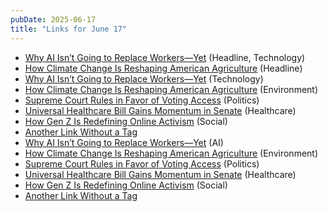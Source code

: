 ```yaml
---
pubDate: 2025-06-17
title: "Links for June 17"
---
```


- [Why AI Isn’t Going to Replace Workers—Yet](https://www.vox.com/future-perfect/ai-jobs-economy-2025) (Headline, Technology)
- [How Climate Change Is Reshaping American Agriculture](https://www.nytimes.com/2025/06/12/climate/farming-droughts-crops.html) (Headline)
- [Why AI Isn’t Going to Replace Workers—Yet](https://www.vox.com/future-perfect/ai-jobs-economy-2025) (Technology)
- [How Climate Change Is Reshaping American Agriculture](https://www.nytimes.com/2025/06/12/climate/farming-droughts-crops.html) (Environment)
- [Supreme Court Rules in Favor of Voting Access](https://www.npr.org/2025/06/13/supreme-court-voting-rights-decision) (Politics)
- [Universal Healthcare Bill Gains Momentum in Senate](https://www.politico.com/news/2025/06/13/universal-healthcare-senate-0012345) (Healthcare)
- [How Gen Z Is Redefining Online Activism](https://www.theverge.com/2025/06/13/gen-z-activism-social-media-trends) (Social)
- [Another Link Without a Tag](https://example.com/notag)
- [Why AI Isn’t Going to Replace Workers—Yet](https://www.vox.com/future-perfect/ai-jobs-economy-2025) (AI)
- [How Climate Change Is Reshaping American Agriculture](https://www.nytimes.com/2025/06/12/climate/farming-droughts-crops.html) (Environment)
- [Supreme Court Rules in Favor of Voting Access](https://www.npr.org/2025/06/13/supreme-court-voting-rights-decision) (Politics)
- [Universal Healthcare Bill Gains Momentum in Senate](https://www.politico.com/news/2025/06/13/universal-healthcare-senate-0012345) (Healthcare)
- [How Gen Z Is Redefining Online Activism](https://www.theverge.com/2025/06/13/gen-z-activism-social-media-trends) (Social)
- [Another Link Without a Tag](https://example.com/notag)